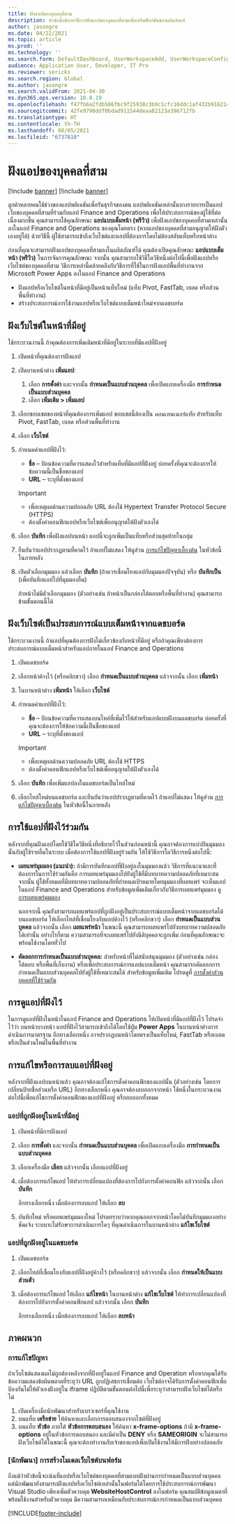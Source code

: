 ```yaml
---
title: ฝังแอปของบุคคลที่สาม
description: หัวข้อนี้อธิบายวิธีการฝังแอปของบุคคลที่สามเพื่อเสริมฟังก์ชันของผลิตภัณฑ์
author: jasongre
ms.date: 04/22/2021
ms.topic: article
ms.prod: ''
ms.technology: ''
ms.search.form: DefaultDashboard, UserWorkspaceAdd, UserWorkspaceConfigureWebsite
audience: Application User, Developer, IT Pro
ms.reviewer: sericks
ms.search.region: Global
ms.author: jasongre
ms.search.validFrom: 2021-04-30
ms.dyn365.ops.version: 10.0.19
ms.openlocfilehash: f47fb6a2fdb586fbc9f25938c3b9c1cfc16ddc1af432b91621421bd829b23925
ms.sourcegitcommit: 42fe9790ddf0bdad911544deaa82123a396712fb
ms.translationtype: HT
ms.contentlocale: th-TH
ms.lasthandoff: 08/05/2021
ms.locfileid: "6737810"
---
```

# <a name="embed-third-party-apps"></a>ฝังแอปของบุคคลที่สาม

[!include [banner](../includes/banner.md)]
[!include [banner](../includes/preview-banner.md)]

ลูกค้าหลายคนใช้ช่วงของแอปพลิเคชันเพื่อรันธุรกิจของตน แอปพลิเคชันเหล่านั้นบางรายการเป็นแอปเว็บของบุคคลที่สามที่ร่วมกับแอป Finance and Operations เพื่อให้ประสบการณ์ของผู้ใช้ที่ต่อเนื่องมากขึ้น คุณสามารถใช้คุณลักษณะ **แอปแบบเต็มหน้า (พรีวิว)** เพื่อฝังแอปของบุคคลที่สามเหล่านั้นลงในแอป Finance and Operations ของคุณโดยตรง (หากแอปของบุคคลที่สามอนุญาตให้ฝังตัวเองอยู่ได้) ด้วยวิธีนี้ ผู้ใช้สามารถเข้าถึงเว็บไซต์และแอปที่ต้องการโดยไม่ต้องสลับแท็บหรือหน้าต่าง

ก่อนที่คุณจะสามารถฝังแอปของบุคคลที่สามลงในผลิตภัณฑ์ได้ คุณต้องเปิดคุณลักษณะ **แอปแบบเต็มหน้า (พรีวิว)** ในการจัดการคุณลักษณะ จากนั้น คุณสามารถใช้วิธีใดวิธีหนึ่งต่อไปนี้เพื่อฝังแอปหรือเว็บไซต์ของบุคคลที่สาม วิธีการเหล่านี้คล้ายคลึงกับวิธีการที่ใช้ในการฝังแอปพื้นที่ทำงานจาก Microsoft Power Apps ลงในแอป Finance and Operations

- ฝังแอปหรือเว็บไซต์ในหน้าที่มีอยู่เป็นหน้าแท็บใหม่ (แท็บ Pivot, FastTab, เบลด หรือส่วนพื้นที่ทำงาน)
- สร้างประสบการณ์การใช้งานแอปหรือเว็บไซต์แบบเต็มหน้าใหม่จากแดชบอร์ด

## <a name="embed-a-website-on-an-existing-page"></a>ฝังเว็บไซต์ในหน้าที่มีอยู่

ใช้กระบวนงานนี้ ถ้าคุณต้องการเพิ่มเติมหน้าที่มีอยู่ในระบบที่มีแอปที่ฝังอยู่

1. เปิดหน้าที่คุณต้องการฝังแอป
2. เปิดบานหน้าต่าง **เพิ่มแอป**:

    1. เลือก **การตั้งค่า** และจากนั้น **กำหนดเป็นแบบส่วนบุคคล** เพื่อเปิดแถบเครื่องมือ **การกำหนดเป็นแบบส่วนบุคคล**
    2. เลือก **เพิ่มเติม \> เพิ่มแอป**

3. เลือกขอบเขตของหน้าที่คุณต้องการเพิ่มแอป ขอบเขตนี้ต้องเป็น *คอนเทนเนอร์แท็บ* สำหรับแท็บ Pivot, FastTab, เบลด หรือส่วนพื้นที่ทำงาน
4. เลือก **เว็บไซต์**
5. กำหนดค่าแอปที่ฝังไว้:

    - **ชื่อ** – ป้อนข้อความที่ควรแสดงไว้สำหรับแท็บที่มีแอปที่ฝังอยู่ บ่อยครั้งที่คุณจะต้องการให้ข้อความนี้เป็นชื่อของแอป
    - **URL** – ระบุที่ตั้งของแอป

    > [!IMPORTANT]
    > - เพื่อเหตุผลด้านความปลอดภัย URL ต้องใช้ Hypertext Transfer Protocol Secure (HTTPS)
    > - ต้องตั้งค่าคอนฟิกแอปหรือเว็บไซต์เพื่ออนุญาตให้ฝังตัวเองได้

6. เลือก **บันทึก** เพื่อฝังแอปบนหน้า แอปนี้จะถูกเพิ่มเป็นแท็บหรือส่วนสุดท้ายในกลุ่ม
7. ยืนยันว่าแอปปรากฏตามที่คาดไว้ ถ้าแอปไม่แสดง ให้ดูส่วน [การแก้ไขปัญหาเบื้องต้น](#troubleshooting) ในหัวข้อนี้ในภายหลัง
8. เปิดตัวเลือกมุมมอง แล้วเลือก **บันทึก** (ถ้าควรเชื่อมโยงแอปกับมุมมองปัจจุบัน) หรือ **บันทึกเป็น** (เพื่อบันทึกแอปไปที่มุมมองอื่น)

    ถ้าหน้าไม่มีตัวเลือกมุมมอง (ตัวอย่างเช่น ถ้าหน้าเป็นกล่องโต้ตอบหรือพื้นที่ทำงาน) คุณสามารถข้ามขั้นตอนนี้ได้

## <a name="embed-a-website-as-a-full-page-experience-from-the-dashboard"></a>ฝังเว็บไซต์เป็นประสบการณ์แบบเต็มหน้าจากแดชบอร์ด

ใช้กระบวนงานนี้ ถ้าแอปที่คุณต้องการฝังไม่เกี่ยวข้องกับหน้าที่มีอยู่ หรือถ้าคุณเพียงต้องการประสบการณ์แบบเต็มหน้าสำหรับแอปภายในแอป Finance and Operations

1. เปิดแดชบอร์ด
2. เลือกหน้าค้างไว้ (หรือคลิกขวา) เลือก **กำหนดเป็นแบบส่วนบุคคล** แล้วจากนั้น เลือก **เพิ่มหน้า**
3. ในบานหน้าต่าง **เพิ่มหน้า** ให้เลือก **เว็บไซต์**
4. กำหนดค่าแอปที่ฝังไว้:

    - **ชื่อ** – ป้อนข้อความที่ควรแสดงบนไทล์ที่เพิ่มไว้ให้สำหรับแอปแบบฝังบนแดชบอร์ด บ่อยครั้งที่คุณจะต้องการให้ข้อความนี้เป็นชื่อของแอป
    - **URL** – ระบุที่ตั้งของแอป

    > [!IMPORTANT]
    > - เพื่อเหตุผลด้านความปลอดภัย URL ต้องใช้ HTTPS
    > - ต้องตั้งค่าคอนฟิกแอปหรือเว็บไซต์เพื่ออนุญาตให้ฝังตัวเองได้

5. เลือก **บันทึก** เพื่อเพิ่มแอปลงในแดชบอร์ดเป็นไทล์ใหม่
6. เลือกไทล์ใหม่บนแดชบอร์ด และยืนยันว่าแอปปรากฏตามที่คาดไว้ ถ้าแอปไม่แสดง ให้ดูส่วน [การแก้ไขปัญหาเบื้องต้น](#troubleshooting) ในหัวข้อนี้ในภายหลัง

## <a name="sharing-embedded-apps"></a>การใช้แอปที่ฝังไว้ร่วมกัน

หลังจากที่คุณฝังแอปโดยใช้วิธีใดวิธีหนึ่งที่อธิบายไว้ในส่วนก่อนหน้านี้ คุณอาจต้องการแบ่งปันมุมมองนั้นกับผู้ใช้รายอื่นในระบบ เมื่อต้องการใช้แอปที่ฝังอยู่ร่วมกัน ให้ใช้วิธีการใดวิธีการหนึ่งต่อไปนี้:

- **เผยแพร่มุมมอง (แนะนำ):** ถ้ามีการบันทึกแอปที่ฝังอยู่ลงในมุมมองแล้ว วิธีการที่แนะนาและที่ต้องการในการใช้ร่วมกันคือ การเผยแพร่มุมมองไปยังผู้ใช้ที่มีบทบาทความปลอดภัยที่เหมาะสม จากนั้น ผู้ใช้ทั้งหมดที่มีบทบาทความปลอดภัยที่กำหนดเป้าหมายโดยมุมมองที่เผยแพร่ จะเห็นแอปในแอป Finance and Operations สำหรับข้อมูลเพิ่มเติมเกี่ยวกับวิธีการเผยแพร่มุมมอง ดู [การเผยแพร่มุมมอง](saved-views.md#publishing-views)

    นอกจากนี้ คุณยังสามารถเผยแพร่แอปที่ถูกฝังอยู่เป็นประสบการณ์แบบเต็มหน้าจากแดชบอร์ดได้ บนแดชบอร์ด ให้เลือกไทล์ที่เชื่อมโยงกับแอปค้างไว้ (หรือคลิกขวา) เลือก **กำหนดเป็นแบบส่วนบุคคล** แล้วจากนั้น เลือก **เผยแพร่หน้า** ในขณะนี้ คุณสามารถเผยแพร่ไปยังบทบาทความปลอดภัยได้เท่านั้น อย่างไรก็ตาม ความสามารถที่จะเผยแพร่ไปยังนิติบุคคลจะถูกเพิ่ม ก่อนที่คุณลักษณะจะพร้อมใช้งานโดยทั่วไป

- **คัดลอกการกำหนดเป็นแบบส่วนบุคคล:** สําหรับหน้าที่ไม่สนับสนุนมุมมอง (ตัวอย่างเช่น กล่องโต้ตอบ หรือพื้นที่เก็บงาน) หรือเพื่อประสบการณ์การแอปแบบเต็มหน้า คุณสามารถคัดลอกการกำหนดเป็นแบบส่วนบุคคลไปยังผู้ใช้ที่เหมาะสมได้ สำหรับข้อมูลเพิ่มเติม โปรดดูที่ [การตั้งค่าส่วนบุคคลที่ใช้ร่วมกัน](personalize-user-experience.md#sharing-personalizations)

## <a name="viewing-embedded-apps"></a>การดูแอปที่ฝังไว้

ในการดูแอปที่ฝังในหน้าในแอป Finance and Operations ให้เปิดหน้าที่มีแอปที่ฝังไว้ โปรดจำไว้ว่า บนหน้าบางหน้า แอปที่ฝังไว้สามารถเข้าถึงได้โดยใช้ปุ่ม **Power Apps** ในบานหน้าต่างการดำเนินการมาตรฐาน อีกทางเลือกหนึ่ง อาจปรากฎบนหน้าโดยตรงเป็นแท็บใหม่, FastTab หรือเบลด หรือเป็นส่วนใหม่ในพื้นที่ทำงาน

## <a name="editing-or-removing-embedded-apps"></a>การแก้ไขหรือการลบแอปที่ฝังอยู่

หลังจากที่ฝังแอปบนหน้าแล้ว คุณอาจต้องแก้ไขการตั้งค่าคอนฟิกของแอปนั้น (ตัวอย่างเช่น โดยการเปลี่ยนป้ายชื่อส่วนหรือ URL) อีกทางเลือกหนึ่ง คุณอาจต้องลบออกจากหน้า ใช้หนึ่งในกระบวนงานต่อไปนี้เพื่อแก้ไขการตั้งค่าคอนฟิกของแอปที่ฝังอยู่ หรือลบออกทั้งหมด

### <a name="apps-that-are-embedded-on-existing-pages"></a>แอปที่ถูกฝังอยู่ในหน้าที่มีอยู่

1. เปิดหน้าที่มีการฝังแอป
2. เลือก **การตั้งค่า** และจากนั้น **กำหนดเป็นแบบส่วนบุคคล** เพื่อเปิดแถบเครื่องมือ **การกำหนดเป็นแบบส่วนบุคคล**
3. เลือกเครื่องมือ **เลือก** แล้วจากนั้น เลือกแอปที่ฝังอยู่
4. เมื่อต้องการแก้ไขแอป ให้ทำการเปลี่ยนแปลงที่ต้องการไปยังการตั้งค่าคอนฟิก แล้วจากนั้น เลือก **บันทึก**

    อีกทางเลือกหนึ่ง เมื่อต้องการลบแอป ให้เลือก **ลบ**

5. บันทึกใหม่ หรือเผยแพร่มุมมองใหม่ โปรดทราบว่าหากคุณออกจากหน้าโดยไม่บันทึกมุมมองอย่างชัดแจ้ง ระบบจะไม่รักษาการดำเนินการใดๆ ที่คุณดำเนินการในบานหน้าต่าง **แก้ไขเว็บไซต์**

### <a name="apps-that-are-embedded-from-the-dashboard"></a>แอปที่ถูกฝังอยู่ในแดชบอร์ด

1. เปิดแดชบอร์ด
2. เลือกไทล์ที่เชื่อมโยงกับแอปที่ฝังอยู่ค้างไว้ (หรือคลิกขวา) แล้วจากนั้น เลือก **กำหนดให้เป็นแบบส่วนตัว**
3. เมื่อต้องการแก้ไขแอป ให้เลือก **แก้ไขหน้า** ในบานหน้าต่าง **แก้ไขเว็บไซต์** ให้ทำการเปลี่ยนแปลงที่ต้องการไปยังการตั้งค่าคอนฟิกแอป แล้วจากนั้น เลือก **บันทึก**

    อีกทางเลือกหนึ่ง เมื่อต้องการลบแอป ให้เลือก **ลบหน้า**

## <a name="appendix"></a>ภาคผนวก

### <a name="troubleshooting"></a>การแก้ไขปัญหา

ถ้าเว็บไซต์แสดงผลไม่ถูกต้องหลังจากที่ฝังอยู่ในแอป Finance and Operation หรือหากคุณได้รับข้อความแสดงข้อผิดพลาดที่ระบุว่า URL ถูกปฏิเสธการเชื่อมต่อ เว็บไซต์อาจได้รับการตั้งค่าคอนฟิกเพื่อป้องกันไม่ให้ตัวเองฝังอยู่ใน iframe ปฏิบัติตามขั้นตอนต่อไปนี้เพื่อระบุว่าสามารถฝังเว็บไซต์ได้หรือไม่

1. เปิดเครื่องมือนักพัฒนาสำหรับเบราเซอร์ที่คุณใช้งาน
2. บนแท็บ **เครือข่าย** ให้ค้นหาและเลือกการตอบสนองจากไซต์ที่ฝังอยู่
3. บนแท็บ **หัวข้อ** ภายใต้ **หัวข้อการตอบสนอง** ให้ค้นหา **x-frame-options** ถ้ามี **x-frame-options** อยู่ในหัวข้อการตอบสนอง และมีค่าเป็น **DENY** หรือ **SAMEORIGIN** จะไม่สามารถฝังเว็บไซต์ได้ในขณะนี้ คุณจะต้องทำงานกับเจ้าของแอปเพื่อเปิดใช้งานให้มีการฝังอย่างปลอดภัย

### <a name="developer-modeling-a-website-on-a-form"></a>[นักพัฒนา] การสร้างโมเดลเว็บไซต์บนฟอร์ม

ถึงแม้ว่าหัวข้อนี้จะเน้นที่แอปหรือเว็บไซต์ของบุคคลที่สามแบบฝังผ่านการกำหนดเป็นแบบส่วนบุคคล แต่นักพัฒนายังสามารถฝังแอปหรือเว็บไซต์เหล่านั้นในฟอร์มได้โดยการใช้ประสบการณ์การพัฒนา Visual Studio เพียงเพิ่มตัวควบคุม **WebsiteHostControl** ลงในฟอร์ม คุณสมบัติข้อมูลเมตาที่พร้อมใช้งานสำหรับตัวควบคุม มีความสามารถเหมือนกับประสบการณ์การกำหนดเป็นแบบส่วนบุคคล

[!INCLUDE[footer-include](../../../includes/footer-banner.md)]
